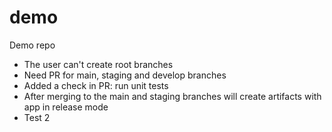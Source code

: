 # demo
Demo repo

- The user can't create root branches
- Need PR for main, staging and develop branches
- Added a check in PR: run unit tests
- After merging to the main and staging branches will create artifacts with app in release mode
- Test 2
